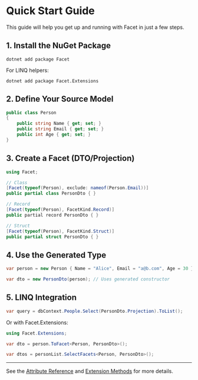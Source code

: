# Quick Start Guide

This guide will help you get up and running with Facet in just a few steps.

## 1. Install the NuGet Package

```
dotnet add package Facet
```

For LINQ helpers:
```
dotnet add package Facet.Extensions
```

## 2. Define Your Source Model

```csharp
public class Person
{
    public string Name { get; set; }
    public string Email { get; set; }
    public int Age { get; set; }
}
```

## 3. Create a Facet (DTO/Projection)

```csharp
using Facet;

// Class
[Facet(typeof(Person), exclude: nameof(Person.Email))]
public partial class PersonDto { }

// Record
[Facet(typeof(Person), FacetKind.Record)]
public partial record PersonDto { }

// Struct
[Facet(typeof(Person), FacetKind.Struct)]
public partial struct PersonDto { }
```

## 4. Use the Generated Type

```csharp
var person = new Person { Name = "Alice", Email = "a@b.com", Age = 30 };

var dto = new PersonDto(person); // Uses generated constructor
```

## 5. LINQ Integration

```csharp
var query = dbContext.People.Select(PersonDto.Projection).ToList();
```

Or with Facet.Extensions:

```csharp
using Facet.Extensions;

var dto = person.ToFacet<Person, PersonDto>();

var dtos = personList.SelectFacets<Person, PersonDto>();
```

---

See the [Attribute Reference](03_AttributeReference.md) and [Extension Methods](05_Extensions.md) for more details.
